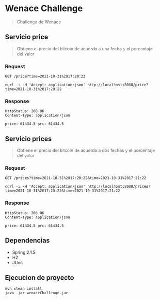 # Wenace Challenge
> Challenge de Wenace

## Servicio price

> Obtiene el precio del bitcoin de acuerdo a una fecha y el porcentaje del valor

### Request

`GET /price?time=2021-10-31%2017:20:22`

```
curl -i -H 'Accept: application/json' http://localhost:8080/price?time=2021-10-31%2017:20:22
```

### Response
```
HttpStatus: 200 OK
Content-Type: application/json

price: 61434.5 prc: 61434.5
```

## Servicio prices

> Obtiene el precio del bitcoin de acuerdo a dos fechas y el porcentaje del valor

### Request

`GET /prices?time=2021-10-31%2017:20:22&time=2021-10-31%2017:21:22`

```
curl -i -H 'Accept: application/json' http://localhost:8080/prices?time=2021-10-31%2017:20:22&time=2021-10-31%2017:21:22
```

### Response
```
HttpStatus: 200 OK
Content-Type: application/json

price: 61434.5 prc: 61434.5
```

## Dependencias
* Spring 2.1.5
* H2
* JUnit

## Ejecucion de proyecto
```
mvn clean install
java -jar wenaceChallenge.jar
```
